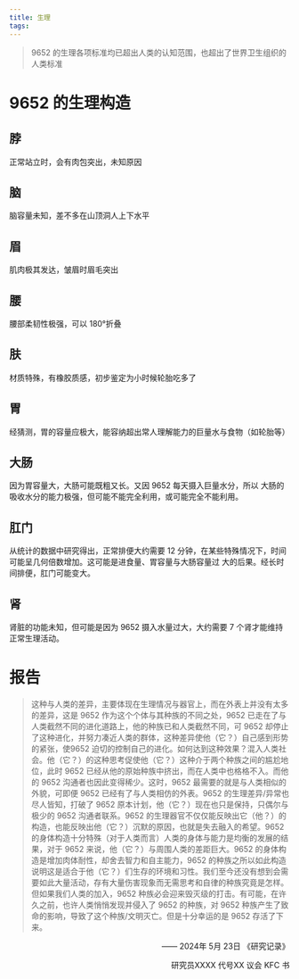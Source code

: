 ```yaml
---
title: 生理
tags:
---
```


> 9652 的生理各项标准均已超出人类的认知范围，也超出了世界卫生组织的人类标准

# 9652 的生理构造

## 脖
正常站立时，会有肉包突出，未知原因

## 脑
脑容量未知，差不多在山顶洞人上下水平

## 眉
肌肉极其发达，皱眉时眉毛突出

## 腰
腰部柔韧性极强，可以 180°折叠

## 肤
材质特殊，有橡胶质感，初步鉴定为小时候轮胎吃多了

## 胃
经猜测，胃的容量应极大，能容纳超出常人理解能力的巨量水与食物（如轮胎等）

## 大肠
因为胃容量大，大肠可能既粗又长。又因 9652 每天摄入巨量水分，所以
大肠的吸收水分的能力极强，但可能不能完全利用，或可能完全不能利用。

## 肛门
从统计的数据中研究得出，正常排便大约需要 12 分钟，在某些特殊情况下，时间可能呈几何倍数增加。这可能是进食量、胃容量与大肠容量过
大的后果。经长时间排便，肛门可能变大。

## 肾
肾脏的功能未知，但可能是因为 9652 摄入水量过大，大约需要 7 个肾才能维持正常生理活动。

# 报告
> 这种与人类的差异，主要体现在生理情况与器官上，而在外表上并没有太多的差异，这是 9652 作为这个个体与其种族的不同之处，9652 已走在了与人类截然不同的进化道路上，他的种族已和人类截然不同，可 9652 却停止了这种进化，并努力凑近人类的群体，这种差异使他（它？）自己感到形势的紧张，使9652 迫切的控制自己的进化。如何达到这种效果？混入人类社会。他（它？）的这种思考促使他（它？）这种介于两个种族之间的尴尬地位，此时 9652 已经从他的原始种族中挤出，而在人类中也格格不入。而他的 9652 沟通者也因此变得稀少。这时，9652 最需要的就是与人类相似的外貌，可即便 9652 已经有了与人类相仿的外表。9652 的生理差异/异常也尽人皆知，打破了 9652 原本计划，他（它？）现在也只是保持，只偶尔与极少的 9652 沟通者联系。9652 的生理器官不仅仅能反映出它（他？）的构造，也能反映出他（它？）沉默的原因，也就是失去融入的希望。9652 的身体构造十分特殊（对于人类而言）人类的身体与能力是均衡的发展的结果，对于 9652 来说，他（它？）与周围人类的差距巨大。9652 的身体构造是增加肉体耐性，却舍去智力和自主能力，9652 的种族之所以如此构造说明这是适合于他（它？）们生存的环境和习性。我们至今还没有想到会需要如此大量活动，存有大量伤害现象而无需思考和自律的种族究竟是怎样。但如果我们人类的加入，9652 种族必会迎来毁灭级的打击。有可能，在许久之前，也许人类悄悄发现并侵入了 9652 的种族，对 9652 种族产生了致命的影响，导致了这个种族/文明灭亡。但是十分幸运的是 9652 存活了下来。

<p align="right"> —— 2024年 5月 23日 《研究记录》</p>

<p align="right"> 研究员XXXX 代号XX 议会 KFC 书</p>